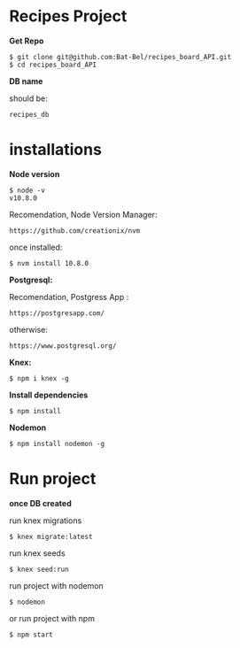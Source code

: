 # Recipes Project
**Get Repo**
```
$ git clone git@github.com:Bat-Bel/recipes_board_API.git
$ cd recipes_board_API
```

**DB name**

should be:
```
recipes_db
```

# installations

**Node version**
```
$ node -v
v10.8.0
```

Recomendation, Node Version Manager:
```
https://github.com/creationix/nvm
```

once installed: 
```
$ nvm install 10.8.0
```

**Postgresql:**

Recomendation, Postgress App :
```
https://postgresapp.com/
```

otherwise:
```
https://www.postgresql.org/
```

**Knex:**
```
$ npm i knex -g
```

**Install dependencies**
```
$ npm install
```

**Nodemon**
```
$ npm install nodemon -g
```

# Run project
**once DB created**

run knex migrations
```
$ knex migrate:latest
```

run knex seeds
```
$ knex seed:run
```

run project with nodemon
```
$ nodemon
```

or run project with npm
```
$ npm start
```

